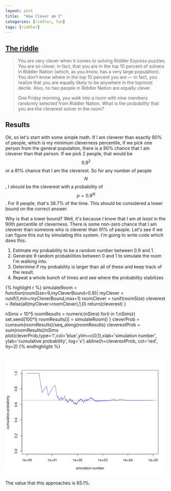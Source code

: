 ```yaml
---
layout: post
title:  "How Clever am I"
categories: [riddler, fun]
tags: [riddler]
---
```



## [The riddle](https://fivethirtyeight.com/features/are-you-clever-enough/)

> You are very clever when it comes to solving Riddler Express puzzles. You are so clever, in fact, that you are in the top 10 percent of solvers in Riddler Nation (which, as you know, has a very large population). You don’t know where in the top 10 percent you are — in fact, you realize that you are equally likely to be anywhere in the topmost decile. Also, no two people in Riddler Nation are equally clever.
>
> One Friday morning, you walk into a room with nine members randomly selected from Riddler Nation. What is the probability that you are the cleverest solver in the room?

## Results
Ok, so let's start with some simple math.  If I am cleverer than exactly 90% of people, which is my minimum cleverness percentile, if we pick one person from the general population, there is a 90% chance that I am cleverer than that person.  If we pick 2 people, that would be $$0.9^2$$ or a 81% chance that I am the cleverest.  So for any number of people $$N$$, I should be the cleverest with a probability of $$p=0.9^N$$.  For 9 people, that's 38.7% of the time.  This should be considered a lower bound on the correct answer.

Why is that a lower bound?  Well, it's because I know that I am _at least_ in the 90th percentile of cleverness.  There is some non-zero chance that I am cleverer than someone who is cleverer than 91% of people.  Let's see if we can figure this out by simulating this system.  I'm going to write code which does this:

1. Estimate my probability to be a random number between 0.9 and 1.
2. Generate 9 random probabilities between 0 and 1 to simulate the room I'm walking into.
3. Determine if my probability is larger than all of these and keep track of the result.
4. Repeat a whole bunch of times and see where the probability stabilizes


{% highlight r %}
simulateRoom = function(roomSize=9,myCleverBound=0.9){
    myClever = runif(1,min=myCleverBound,max=1)
    roomClever = runif(roomSize)
    cleverest = ifelse(all(myClever>roomClever),1,0)
    return(cleverest)
}

nSims = 10^5
roomResults = numeric(nSims)
for(i in 1:nSims){
    set.seed(100*i)
    roomResults[i] = simulateRoom()
}
cleverProb = cumsum(roomResults)/seq_along(roomResults)
cleverestProb = sum(roomResults)/nSims
plot(cleverProb,type='l',col='blue',ylim=c(0,1),xlab='simulation number',
     ylab='cumulative probability', log='x')
abline(h=cleverestProb, col='red', lty=2)
{% endhighlight %}

![plot of chunk cumulativeProbability](/figure/2021-08-16-howCleverAmI/cumulativeProbability-1.png)

The value that this approaches is 65.1%.



